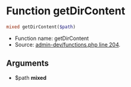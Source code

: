 Function getDirContent
===========================





```php
mixed getDirContent($path)
```

* Function name: getDirContent
* Source: [admin-dev/functions.php line 204](https://github.com/PrestaShop/PrestaShop/blob/1.6.1.3/admin-dev/functions.php#L204).

Arguments
---------

* $path **mixed**

